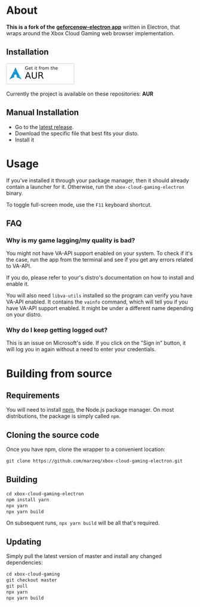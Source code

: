# About

**This is a fork of the** [**geforcenow-electron app**](https://github.com/hmlendea/geforcenow-electron) written in Electron, that wraps around the Xbox Cloud Gaming web browser implementation.

## Installation

[![Get it from the AUR](https://raw.githubusercontent.com/hmlendea/readme-assets/master/badges/stores/aur.png)](https://aur.archlinux.org/packages/xbox-cloud-gaming/)

Currently the project is available on these repositories: **AUR**

## Manual Installation

-   Go to the [latest release](https://github.com/marzeq/xbox-cloud-gaming-electron/releases/latest).
-   Download the specific file that best fits your disto.
-   Install it

# Usage

If you've installed it through your package manager, then it should already contain a launcher for it. Otherwise, run the `xbox-cloud-gaming-electron` binary.

To toggle full-screen mode, use the `F11` keyboard shortcut.

## FAQ

### Why is my game lagging/my quality is bad?

You might not have VA-API support enabled on your system. To check if it's the case, run the app from the terminal and see if you get any errors related to VA-API.

If you do, please refer to your's distro's documentation on how to install and enable it.

You will also need `libva-utils` installed so the program can verify you have VA-API enabled. It contains the `vainfo` command, which will tell you if you have VA-API support enabled. It might be under a different name depending on your distro.

### Why do I keep getting logged out?

This is an issue on Microsoft's side. If you click on the "Sign in" button, it will log you in again without a need to enter your credentials.

# Building from source

## Requirements

You will need to install [npm](https://www.npmjs.com/), the Node.js package manager. On most distributions, the package is simply called `npm`.

## Cloning the source code

Once you have npm, clone the wrapper to a convenient location:

```
git clone https://github.com/marzeq/xbox-cloud-gaming-electron.git
```

## Building

```
cd xbox-cloud-gaming-electron
npm install yarn
npx yarn
npx yarn build
```

On subsequent runs, `npx yarn build` will be all that's required.

## Updating

Simply pull the latest version of master and install any changed dependencies:

```
cd xbox-cloud-gaming
git checkout master
git pull
npx yarn
npx yarn build
```
